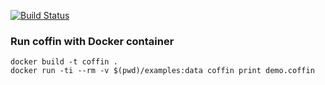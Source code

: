  [![Build Status](https://secure.travis-ci.org/chrisfjones/coffin.png)](http://travis-ci.org/chrisfjones/coffin)

### Run coffin with Docker container
```
docker build -t coffin . 
docker run -ti --rm -v $(pwd)/examples:data coffin print demo.coffin
```
